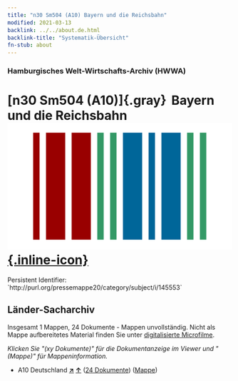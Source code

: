 ```yaml
---
title: "n30 Sm504 (A10) Bayern und die Reichsbahn"
modified: 2021-03-13
backlink: ../../about.de.html
backlink-title: "Systematik-Übersicht"
fn-stub: about
---
```


### Hamburgisches Welt-Wirtschafts-Archiv (HWWA)

# [n30 Sm504 (A10)]{.gray}&#8201; Bayern und die Reichsbahn &#160; [![Wikidata](/images/Wikidata-logo.svg "Wikidata"){.inline-icon}](http://www.wikidata.org/entity/Q104711143)

<div class="hint">Persistent Identifier: `http://purl.org/pressemappe20/category/subject/i/145553`</div>







## Länder-Sacharchiv




Insgesamt 1 Mappen, 24 Dokumente - Mappen unvollständig.
Nicht als Mappe aufbereitetes Material finden Sie unter [digitalisierte Microfilme](/film/h1_sh.de.html).

_Klicken Sie "(xy Dokumente)" für die Dokumentanzeige im Viewer und "(Mappe)" für Mappeninformation._



- A10 Deutschland [**&nearr;**](../../../geo/i/126128/about.de.html "Deutschland (alle Mappen)") [**&uarr;**](../../../geo/about.de.html#A10 "Ländersystematik") (<a href="https://pm20.zbw.eu/iiifview/folder/sh/126128,145553" title="über: Deutschland : Bayern und die Reichsbahn" target="_blank">24 Dokumente</a>) ([Mappe](../../../../folder/sh/1261xx/126128/1455xx/145553/about.de.html))








